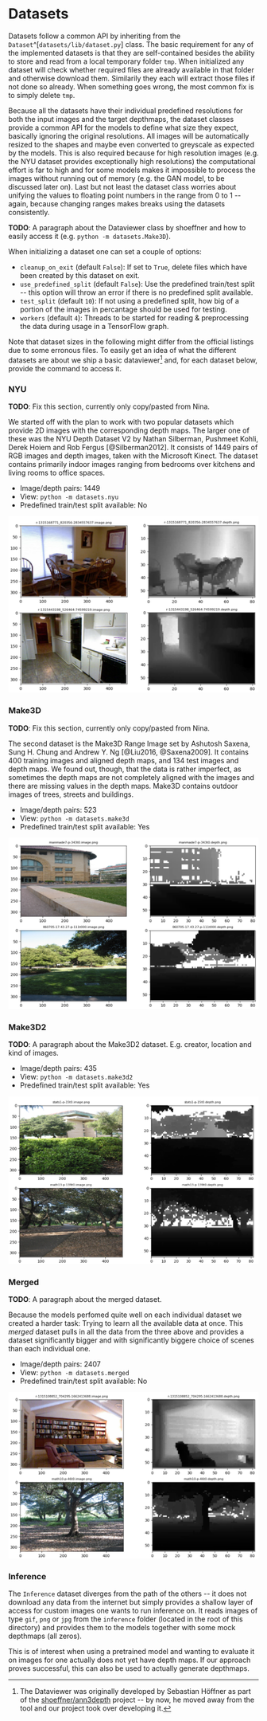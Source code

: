 # Datasets
Datasets follow a common API by inheriting from the `Dataset`^[`datasets/lib/dataset.py`] class. The basic requirement for any of the implemented datasets is that they are self-contained besides the ability to store and read from a local temporary folder `tmp`. When initialized any dataset will check whether required files are already available in that folder and otherwise download them. Similarily they each will extract those files if not done so already. When something goes wrong, the most common fix is to simply delete `tmp`.

Because all the datasets have their individual predefined resolutions for both the input images and the target depthmaps, the dataset classes provide a common API for the models to define what size they expect, basically ignoring the original resolutions. All images will be automatically resized to the shapes and maybe even converted to greyscale as expected by the models. This is also required because for high resolution images (e.g. the NYU dataset provides exceptionally high resolutions) the computational effort is far to high and for some models makes it impossible to process the images without running out of memory (e.g. the GAN model, to be discussed later on). Last but not least the dataset class worries about unifying the values to floating point numbers in the range from 0 to 1 -- again, because changing ranges makes breaks using the datasets consistently.

**TODO**: A paragraph about the Dataviewer class by shoeffner and how to easily access it (e.g. `python -m datasets.Make3D`).

When initializing a dataset one can set a couple of options:

* `cleanup_on_exit` (default `False`): If set to `True`, delete files which have been created by this dataset on exit.
* `use_predefined_split` (default `False`): Use the predefined train/test split -- this option will throw an error if there is no predefined split available.
* `test_split` (default `10`): If not using a predefined split, how big of a portion of the images in percantage should be used for testing.
* `workers` (default `4`): Threads to be started for reading & preprocessing the data during usage in a TensorFlow graph.

Note that dataset sizes in the following might differ from the official listings due to some erronous files. To easily get an idea of what the different datasets are about we ship a basic dataviewer[^dataviewer] and, for each dataset below, provide the command to access it.

[^dataviewer]: The Dataviewer was originally developed by Sebastian Höffner as part of the [shoeffner/ann3depth](https://github.com/shoeffner/ann3depth) project -- by now, he moved away from the tool and our project took over developing it.


### NYU
**TODO**: Fix this section, currently only copy/pasted from Nina.

We started off with the plan to work with two popular datasets which provide 2D images with the corresponding depth maps. The larger one of these was the NYU Depth Dataset V2 by Nathan Silberman, Pushmeet Kohli, Derek Hoiem and Rob Fergus [@Silberman2012]. It consists of 1449 pairs of RGB images and depth images, taken with the Microsoft Kinect. The dataset contains primarily indoor images ranging from bedrooms over kitchens and living rooms to office spaces.


- Image/depth pairs: 1449
- View: `python -m datasets.nyu`
- Predefined train/test split available: No

![Samples from the NYU dataset.](assets/nyu.png)


### Make3D
**TODO**: Fix this section, currently only copy/pasted from Nina.

The second dataset is the Make3D Range Image set by Ashutosh Saxena, Sung H. Chung and Andrew Y. Ng [@Liu2016, @Saxena2009]. It contains 400 training images and aligned depth maps, and 134 test images and depth maps. We found out, though, that the data is rather imperfect, as sometimes the depth maps are not completely aligned with the images and there are missing values in the depth maps. Make3D contains outdoor images of trees, streets and buildings.

- Image/depth pairs: 523
- View: `python -m datasets.make3d`
- Predefined train/test split available: Yes

![Samples from the Make3D dataset.](assets/make3d.png)

### Make3D2
**TODO**: A paragraph about the Make3D2 dataset. E.g. creator, location and kind of images.

- Image/depth pairs: 435
- View: `python -m datasets.make3d2`
- Predefined train/test split available: Yes

![Samples from the Make3D2 dataset.](assets/make3d2.png)


### Merged
**TODO**: A paragraph about the merged dataset.

Because the models perfomed quite well on each individual dataset we created a harder task: Trying to learn all the available data at once. This *merged* dataset pulls in all the data from the three above and provides a dataset significantly bigger and with significantly biggere choice of scenes than each individual one.

- Image/depth pairs: 2407
- View: `python -m datasets.merged`
- Predefined train/test split available: No

![Samples from the merged dataset.](assets/merged.png)


### Inference
The `Inference` dataset diverges from the path of the others -- it does not download any data from the internet but simply provides a shallow layer of access for custom images one wants to run inference on. It reads images of type `gif`, `png` or `jpg` from the `inference` folder (located in the root of this directory) and provides them to the models together with some mock depthmaps (all zeros).

This is of interest when using a pretrained model and wanting to evaluate it on images for one actually does not yet have depth maps. If our approach proves successful, this can also be used to actually generate depthmaps.

